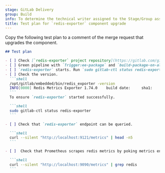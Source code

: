 ```yaml
---
stage: GitLab Delivery
group: Build
info: To determine the technical writer assigned to the Stage/Group associated with this page, see https://handbook.gitlab.com/handbook/product/ux/technical-writing/#assignments
title: Test plan for `redis-exporter` component upgrade
---
```


Copy the following test plan to a comment of the merge request that upgrades the component.

````markdown
## Test plan

- [ ] Check [`redis-exporter` project repository](https://gitlab.com/gitlab-org/build/omnibus-mirror/redis_exporter) for potential breaking changes.
- [ ] Green pipeline with `Trigger:ee-package` and `build-package-on-all-os`.
- [ ] `redis-exporter` starts. Run `sudo gitlab-ctl status redis-exporter` and check output
- [ ] Check the version.
  ```shell
  /opt/gitlab/embedded/bin/redis_exporter -version
  INFO[0000] Redis Metrics Exporter 1.74.0    build date:     sha1:     Go: go1.24.5    GOOS: linux    GOARCH: amd64
  ```
  To ensure `redis-exporter` started successfully.

  ```shell
  sudo gitlab-ctl status redis-exporter
  ```

- [ ] Check that `redis-exporter` endpoint can be queried.

  ```shell
  curl --silent "http://localhost:9121/metrics" | head -n5
  ```

- [ ]  Check that Prometheus scrapes redis metrics by poking metrics endpoint.

  ```shell
  curl --silent "http://localhost:9090/metrics" | grep redis
  ```
````
